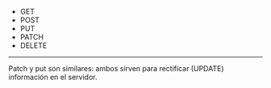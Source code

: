 - GET
- POST
- PUT
- PATCH
- DELETE
***
Patch y put son similares: ambos sirven para rectificar (UPDATE) información en el servidor.

